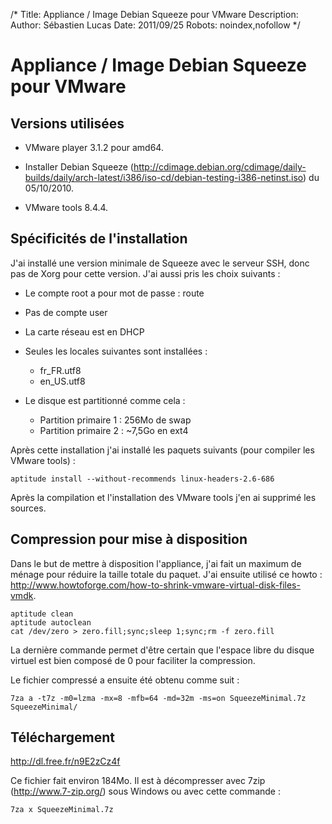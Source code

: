 /*
Title: Appliance / Image Debian Squeeze pour VMware
Description: 
Author: Sébastien Lucas
Date: 2011/09/25
Robots: noindex,nofollow
*/
# Appliance / Image Debian Squeeze pour VMware

## Versions utilisées

*	VMware player 3.1.2 pour amd64.

*	Installer Debian Squeeze (http://cdimage.debian.org/cdimage/daily-builds/daily/arch-latest/i386/iso-cd/debian-testing-i386-netinst.iso) du 05/10/2010.

*	VMware tools 8.4.4.
## Spécificités de l'installation

J'ai installé une version minimale de Squeeze avec le serveur SSH, donc pas de Xorg pour cette version. J'ai aussi pris les choix suivants :

*	Le compte root a pour mot de passe : route

*	Pas de compte user

*	La carte réseau est en DHCP

*	Seules les locales suivantes sont installées :
    * fr_FR.utf8
    * en_US.utf8

*	Le disque est partitionné comme cela :
    * Partition primaire 1 : 256Mo de swap
    * Partition primaire 2 : ~7,5Go en ext4

Après cette installation j'ai installé les paquets suivants (pour compiler les VMware tools) :

	
	aptitude install --without-recommends linux-headers-2.6-686

Après la compilation et l'installation des VMware tools j'en ai supprimé les sources.

## Compression pour mise à disposition

Dans le but de mettre à disposition l'appliance, j'ai fait un maximum de ménage pour réduire la taille totale du paquet. J'ai ensuite utilisé ce howto : http://www.howtoforge.com/how-to-shrink-vmware-virtual-disk-files-vmdk. 

	
	aptitude clean
	aptitude autoclean
	cat /dev/zero > zero.fill;sync;sleep 1;sync;rm -f zero.fill

La dernière commande permet d'être certain que l'espace libre du disque virtuel est bien composé de 0 pour faciliter la compression.

Le fichier compressé a ensuite été obtenu comme suit :

	
	7za a -t7z -m0=lzma -mx=8 -mfb=64 -md=32m -ms=on SqueezeMinimal.7z SqueezeMinimal/

## Téléchargement

http://dl.free.fr/n9E2zCz4f

Ce fichier fait environ 184Mo. Il est à décompresser avec 7zip (http://www.7-zip.org/) sous Windows ou avec cette commande :

	
	7za x SqueezeMinimal.7z


